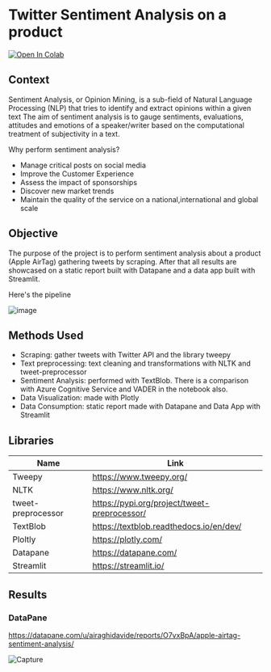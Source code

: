 # Twitter Sentiment Analysis on a product

[![Open In Colab](https://colab.research.google.com/assets/colab-badge.svg)](https://colab.research.google.com/drive/1vHWK1w4kVUFyE0G3WOqXU0LiSaTN6U4A?usp=sharing)

## Context
Sentiment Analysis, or Opinion Mining, is a sub-field of Natural Language Processing (NLP) that tries to identify and extract opinions within a given text
The aim of sentiment analysis is to gauge sentiments, evaluations, attitudes and emotions of a speaker/writer based on the computational treatment of subjectivity in a text.

Why perform sentiment analysis?

- Manage critical posts on social media
- Improve the Customer Experience
- Assess the impact of sponsorships
- Discover new market trends
- Maintain the quality of the service on a national,international and global scale

## Objective
The purpose of the project is to perform sentiment analysis about a product (Apple AirTag) gathering tweets by scraping. After that all results are showcased on a static report built with Datapane and a data app built with Streamlit.

Here's the pipeline

![image](https://user-images.githubusercontent.com/60407477/146950633-edf07b7f-fa55-42e8-bfcf-2e978fa68a77.png)

## Methods Used

* Scraping: gather tweets with Twitter API and the library tweepy
* Text preprocessing: text cleaning and transformations with NLTK and tweet-preprocessor
* Sentiment Analysis: performed with TextBlob. There is a comparison with Azure Cognitive Service and VADER in the notebook also.
* Data Visualization: made with Plotly
* Data Consumption: static report made with Datapane and Data App with Streamlit

## Libraries

|Name     | Link   | 
|---------|-----------------|
| Tweepy | https://www.tweepy.org/|
| NLTK | https://www.nltk.org/|
| tweet-preprocessor | https://pypi.org/project/tweet-preprocessor/ |
| TextBlob | https://textblob.readthedocs.io/en/dev/|
| Ploltly | https://plotly.com/ |
| Datapane | https://datapane.com/ |
| Streamlit | https://streamlit.io/ |

## Results
### DataPane
https://datapane.com/u/airaghidavide/reports/O7vxBpA/apple-airtag-sentiment-analysis/

![Capture](https://user-images.githubusercontent.com/60407477/146955283-8c62cbc4-64f6-41ad-957c-aee1d1b18d6f.PNG)
